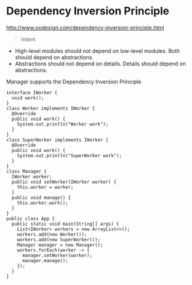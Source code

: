 # Dependency Inversion Principle

http://www.oodesign.com/dependency-inversion-principle.html

> Intent

- High-level modules should not depend on low-level modules. Both should depend on abstractions.
- Abstractions should not depend on details. Details should depend on abstractions.

Manager supports the Dependency Inversion Principle

```
interface IWorker {
  void work();
}
class Worker implements IWorker {
  @Override
  public void work() {
    System.out.println("Worker work");
  }
}
class SuperWorker implements IWorker {
  @Override
  public void work() {
    System.out.println("SuperWorker work");
  }
}
class Manager {
  IWorker worker;
  public void setWorker(IWorker worker) {
    this.worker = worker;
  }
  public void manage() {
    this.worker.work();
  }
}
public class App {
  public static void main(String[] args) {
    List<IWorker> workers = new ArrayList<>();
    workers.add(new Worker());
    workers.add(new SuperWorker());
    Manager manager = new Manager();
    workers.forEach(worker -> {
      manager.setWorker(worker);
      manager.manage();
    });
  }
}
```

